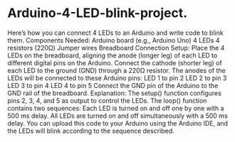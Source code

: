 # Arduino-4-LED-blink-project.
Here’s how you can connect 4 LEDs to an Arduino and write code to blink them.
Components Needed:
Arduino board (e.g., Arduino Uno)
4 LEDs
4 resistors (220Ω)
Jumper wires
Breadboard
Connection Setup:
Place the 4 LEDs on the breadboard, aligning the anode (longer leg) of each LED to different digital pins on the Arduino.
Connect the cathode (shorter leg) of each LED to the ground (GND) through a 220Ω resistor.
The anodes of the LEDs will be connected to these Arduino pins:
LED 1 to pin 2
LED 2 to pin 3
LED 3 to pin 4
LED 4 to pin 5
Connect the GND pin of the Arduino to the GND rail of the breadboard.
Explanation:
The setup() function configures pins 2, 3, 4, and 5 as output to control the LEDs.
The loop() function contains two sequences:
Each LED is turned on and off one by one with a 500 ms delay.
All LEDs are turned on and off simultaneously with a 500 ms delay.
You can upload this code to your Arduino using the Arduino IDE, and the LEDs will blink according to the sequence described.
